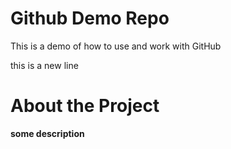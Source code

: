# Github Demo Repo
This is a demo of how to use and work with GitHub

this is a new line

# About the Project 
**some description**
